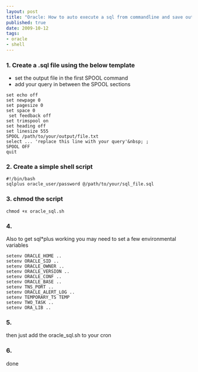 ```yaml
--- 
layout: post
title: "Oracle: How to auto execute a sql from commandline and save output to file"
published: true
date: 2009-10-12
tags: 
- oracle
- shell
---
```

### 1. Create a .sql file using the below template

- set the output file in the first SPOOL command
- add your query in between the SPOOL sections

```
set echo off
set newpage 0
set pagesize 0
set space 0
 set feedback off
set trimspool on
set heading off
set linesize 555
SPOOL /path/to/your/output/file.txt
select ... 'replace this line with your query'&nbsp; ;
SPOOL OFF
quit
```

### 2. Create a simple shell script

```
#!/bin/bash
sqlplus oracle_user/password @/path/to/your/sql_file.sql
```

### 3. chmod the script

```
chmod +x oracle_sql.sh
```

### 4. 

Also to get sql*plus working you may need to set a few environmental variables

```
setenv ORACLE_HOME ..
setenv ORACLE_SID ..
setenv ORACLE_OWNER ..
setenv ORACLE_VERSION ..
setenv ORACLE_CONF ..
setenv ORACLE_BASE ..
setenv TNS_PORT ..
setenv ORACLE_ALERT_LOG ..
setenv TEMPORARY_TS TEMP
setenv TWO_TASK ..
setenv ORA_LIB ..
```

### 5. 

then just add the oracle_sql.sh to your cron

### 6. 

done
